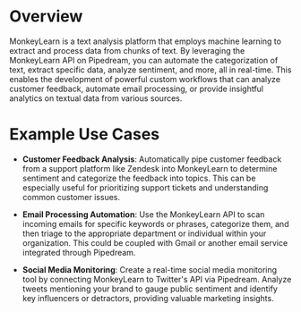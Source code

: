 # Overview

MonkeyLearn is a text analysis platform that employs machine learning to extract and process data from chunks of text. By leveraging the MonkeyLearn API on Pipedream, you can automate the categorization of text, extract specific data, analyze sentiment, and more, all in real-time. This enables the development of powerful custom workflows that can analyze customer feedback, automate email processing, or provide insightful analytics on textual data from various sources.

# Example Use Cases

- **Customer Feedback Analysis**: Automatically pipe customer feedback from a support platform like Zendesk into MonkeyLearn to determine sentiment and categorize the feedback into topics. This can be especially useful for prioritizing support tickets and understanding common customer issues.

- **Email Processing Automation**: Use the MonkeyLearn API to scan incoming emails for specific keywords or phrases, categorize them, and then triage to the appropriate department or individual within your organization. This could be coupled with Gmail or another email service integrated through Pipedream.

- **Social Media Monitoring**: Create a real-time social media monitoring tool by connecting MonkeyLearn to Twitter's API via Pipedream. Analyze tweets mentioning your brand to gauge public sentiment and identify key influencers or detractors, providing valuable marketing insights.
